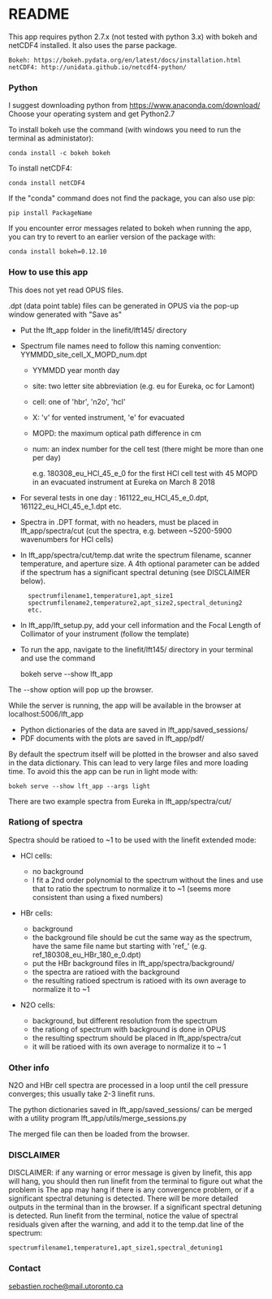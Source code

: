 # README #

This app requires python 2.7.x (not tested with python 3.x) with bokeh and netCDF4 installed.
It also uses the parse package.

	Bokeh: https://bokeh.pydata.org/en/latest/docs/installation.html
	netCDF4: http://unidata.github.io/netcdf4-python/

### Python ###

I suggest downloading python from https://www.anaconda.com/download/
Choose your operating system and get Python2.7

To install bokeh use the command (with windows you need to run the terminal as administator):

	conda install -c bokeh bokeh

To install netCDF4:

	conda install netCDF4

If the "conda" command does not find the package, you can also use pip:

	pip install PackageName

If you encounter error messages related to bokeh when running the app, you can try to revert to an earlier version of the package with:

	conda install bokeh=0.12.10

### How to use this app ###

This does not yet read OPUS files.

.dpt (data point table) files can be generated in OPUS via the pop-up window generated with "Save as" 

- Put the lft_app folder in the linefit/lft145/ directory
- Spectrum file names need to follow this naming convention: YYMMDD_site_cell_X_MOPD_num.dpt
	- YYMMDD year month day
	- site: two letter site abbreviation (e.g. eu for Eureka, oc for Lamont)
	- cell: one of 'hbr', 'n2o', 'hcl'
	- X: 'v' for vented instrument, 'e' for evacuated
	- MOPD: the maximum optical path difference in cm
	- num: an index number for the cell test (there might be more than one per day)
	
		e.g. 180308_eu_HCl_45_e_0 for the first HCl cell test with 45 MOPD in an evacuated instrument at Eureka on March 8 2018

- For several tests in one day : 161122_eu_HCl_45_e_0.dpt, 161122_eu_HCl_45_e_1.dpt etc.
- Spectra in .DPT format, with no headers, must be placed in lft_app/spectra/cut (cut the spectra, e.g. between ~5200-5900 wavenumbers for HCl cells)
- In lft_app/spectra/cut/temp.dat write the spectrum filename, scanner temperature, and aperture size. A 4th optional parameter can be added if the spectrum has a significant spectral detuning (see DISCLAIMER below).
	
		spectrumfilename1,temperature1,apt_size1
		spectrumfilename2,temperature2,apt_size2,spectral_detuning2
		etc.
	
- In lft_app/lft_setup.py, add your cell information and the Focal Length of Collimator of your instrument (follow the template)

- To run the app, navigate to the linefit/lft145/ directory in your terminal and use the command

	bokeh serve --show lft_app

The --show option will pop up the browser.

While the server is running, the app will be available in the browser at localhost:5006/lft_app

- Python dictionaries of the data are saved in lft_app/saved_sessions/
- PDF documents with the plots are saved in lft_app/pdf/

By default the spectrum itself will be plotted in the browser and also saved in the data dictionary.
This can lead to very large files and more loading time. To avoid this the app can be run in light mode with:

	bokeh serve --show lft_app --args light

There are two example spectra from Eureka in lft_app/spectra/cut/

### Rationg of spectra ###

Spectra should be ratioed to ~1 to be used with the linefit extended mode:

- HCl cells: 
	- no background
	- I fit a 2nd order polynomial to the spectrum without the lines and use that to ratio the spectrum to normalize it to ~1 (seems more consistent than using a fixed numbers)

- HBr cells:
	- background
	- the background file should be cut the same way as the spectrum, have the same file name but starting with 'ref_' (e.g. ref_180308_eu_HBr_180_e_0.dpt)
	- put the HBr background files in lft_app/spectra/background/
	- the spectra are ratioed with the background
	- the resulting ratioed spectrum is ratioed with its own average to normalize it to ~1

- N2O cells:
	- background, but different resolution from the spectrum
	- the rationg of spectrum with background is done in OPUS
	- the resulting spectrum should be placed in lft_app/spectra/cut
	- it will be ratioed with its own average to normalize it to ~ 1

### Other info ###

N2O and HBr cell spectra are processed in a loop until the cell pressure converges; this usually take 2-3 linefit runs.

The python dictionaries saved in lft_app/saved_sessions/ can be merged with a utility program lft_app/utils/merge_sessions.py

The merged file can then be loaded from the browser.

### DISCLAIMER ###

DISCLAIMER: if any warning or error message is given by linefit, this app will hang, you should then run linefit from the terminal to figure out what the problem is
The app may hang if there is any convergence problem, or if a significant spectral detuning is detected.
There will be more detailed outputs in the terminal than in the browser.
If a significant spectral detuning is detected. Run linefit from the terminal, notice the value of spectral residuals given after the warning, and add it to the temp.dat line of the spectrum:

	spectrumfilename1,temperature1,apt_size1,spectral_detuning1

### Contact ###

sebastien.roche@mail.utoronto.ca
